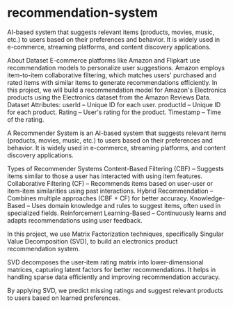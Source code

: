# recommendation-system
 AI-based system that suggests relevant items (products, movies, music, etc.) to users based on their preferences and behavior. It is widely used in e-commerce, streaming platforms, and content discovery applications.

About Dataset
E-commerce platforms like Amazon and Flipkart use recommendation models to personalize user suggestions. Amazon employs item-to-item collaborative filtering, which matches users' purchased and rated items with similar items to generate recommendations efficiently.
In this project, we will build a recommendation model for Amazon's Electronics products using the Electronics dataset from the Amazon Reviews Data.
Dataset Attributes:
userId – Unique ID for each user.
productId – Unique ID for each product.
Rating – User's rating for the product.
Timestamp – Time of the rating.

A Recommender System is an AI-based system that suggests relevant items (products, movies, music, etc.) to users based on their preferences and behavior. It is widely used in e-commerce, streaming platforms, and content discovery applications.

Types of Recommender Systems
Content-Based Filtering (CBF) – Suggests items similar to those a user has interacted with using item features.
Collaborative Filtering (CF) – Recommends items based on user-user or item-item similarities using past interactions.
Hybrid Recommendation – Combines multiple approaches (CBF + CF) for better accuracy.
Knowledge-Based – Uses domain knowledge and rules to suggest items, often used in specialized fields.
Reinforcement Learning-Based – Continuously learns and adapts recommendations using user feedback.

In this project, we use Matrix Factorization techniques, specifically Singular Value Decomposition (SVD), to build an electronics product recommendation system.

SVD decomposes the user-item rating matrix into lower-dimensional matrices, capturing latent factors for better recommendations. It helps in handling sparse data efficiently and improving recommendation accuracy.

By applying SVD, we predict missing ratings and suggest relevant products to users based on learned preferences.
